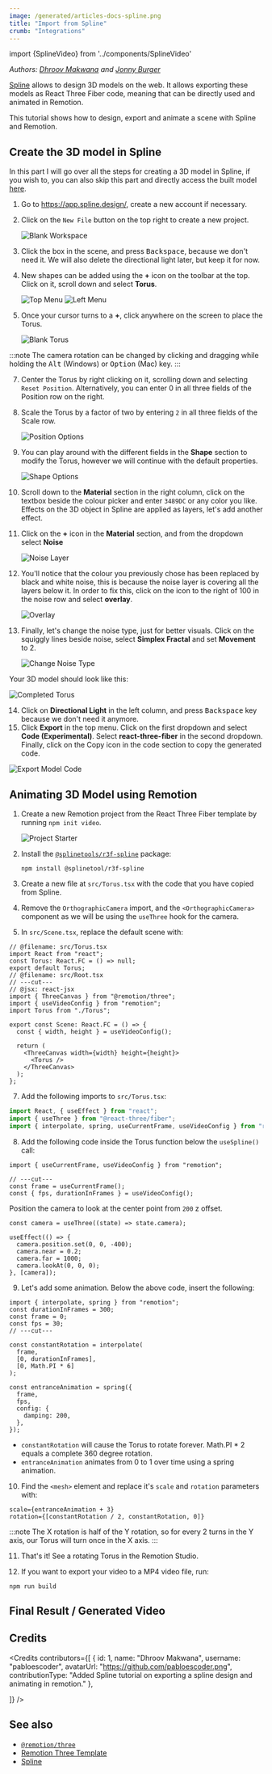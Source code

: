 ```yaml
---
image: /generated/articles-docs-spline.png
title: "Import from Spline"
crumb: "Integrations"
---
```


import {SplineVideo} from '../components/SplineVideo'

_Authors: [Dhroov Makwana](https://github.com/pabloescoder) and [Jonny Burger](https://twitter.com/JNYBGR)_

[Spline](https://app.spline.design/) allows to design 3D models on the web. It allows exporting these models as React Three Fiber code, meaning that can be directly used and animated in Remotion.

This tutorial shows how to design, export and animate a scene with Spline and Remotion.

## Create the 3D model in Spline

In this part I will go over all the steps for creating a 3D model in Spline, if you wish to, you can also skip this part and directly access the built model [here](https://app.spline.design/file/e954db42-8eb2-4130-a5df-d1a1f9fbdc2a).

1. Go to https://app.spline.design/, create a new account if necessary.
2. Click on the `New File` button on the top right to create a new project.

   ![Blank Workspace](../static/img/spline-guide/1_blank_workspace.png)

3. Click the box in the scene, and press <kbd>Backspace</kbd>, because we don't need it. We will also delete the directional light later, but keep it for now.
4. New shapes can be added using the **+** icon on the toolbar at the top. Click on it, scroll down and select **Torus**.

   ![Top Menu](../static/img/spline-guide/2_top_menu.png)
   ![Left Menu](../static/img/spline-guide/3_left_menu_torus.png)

5. Once your cursor turns to a **+**, click anywhere on the screen to place the Torus.

   ![Blank Torus](../static/img/spline-guide/4_blank_torus.png)

:::note
The camera rotation can be changed by clicking and dragging while holding the <kbd>Alt</kbd> (Windows) or <kbd>Option</kbd> (Mac) key.
:::

7. Center the Torus by right clicking on it, scrolling down and selecting `Reset Position`. Alternatively, you can enter 0 in all three fields of the Position row on the right.

8. Scale the Torus by a factor of two by entering `2` in all three fields of the Scale row.

   ![Position Options](../static/img/spline-guide/5_position_options.png)

9. You can play around with the different fields in the **Shape** section to modify the Torus, however we will continue with the default properties.

   ![Shape Options](../static/img/spline-guide/6_shape_options.png)

10. Scroll down to the **Material** section in the right column, click on the textbox beside the colour picker and enter `3489DC` or any color you like. Effects on the 3D object in Spline are applied as layers, let's add another effect.

11. Click on the **+** icon in the **Material** section, and from the dropdown select **Noise**

    ![Noise Layer](../static/img/spline-guide/7_noise_layer.png)

12. You'll notice that the colour you previously chose has been replaced by black and white noise, this is because the noise layer is covering all the layers below it. In order to fix this, click on the icon to the right of 100 in the noise row and select **overlay**.

    ![Overlay](../static/img/spline-guide/8_overlay.png)

13. Finally, let's change the noise type, just for better visuals. Click on the squiggly lines beside noise, select **Simplex Fractal** and set **Movement** to 2.

    ![Change Noise Type](../static/img/spline-guide/9_change_noise_type.png)

Your 3D model should look like this:

![Completed Torus](../static/img/spline-guide/10_completed_torus.png)

14. Click on **Directional Light** in the left column, and press <kbd>Backspace</kbd> key because we don't need it anymore.
15. Click **Export** in the top menu. Click on the first dropdown and select **Code (Experimental)**. Select **react-three-fiber** in the second dropdown. Finally, click on the Copy icon in the code section to copy the generated code.

![Export Model Code](../static/img/spline-guide/11_export_model_code.png)

## Animating 3D Model using Remotion

1. Create a new Remotion project from the React Three Fiber template by running `npm init video`.

   ![Project Starter](../static/img/spline-guide/12_project_starter.png)

2. Install the [`@splinetools/r3f-spline`](https://github.com/splinetool/r3f-spline) package:

   ```shell
   npm install @splinetool/r3f-spline
   ```

3. Create a new file at `src/Torus.tsx` with the code that you have copied from Spline.
4. Remove the `OrthographicCamera` import, and the `<OrthographicCamera>` component as we will be using the `useThree` hook for the camera.

5. In `src/Scene.tsx`, replace the default scene with:

```tsx twoslash title="src/Root.tsx"
// @filename: src/Torus.tsx
import React from "react";
const Torus: React.FC = () => null;
export default Torus;
// @filename: src/Root.tsx
// ---cut---
// @jsx: react-jsx
import { ThreeCanvas } from "@remotion/three";
import { useVideoConfig } from "remotion";
import Torus from "./Torus";

export const Scene: React.FC = () => {
  const { width, height } = useVideoConfig();

  return (
    <ThreeCanvas width={width} height={height}>
      <Torus />
    </ThreeCanvas>
  );
};
```

7. Add the following imports to `src/Torus.tsx`:

```ts title="src/Torus.tsx"
import React, { useEffect } from "react";
import { useThree } from "@react-three/fiber";
import { interpolate, spring, useCurrentFrame, useVideoConfig } from "remotion";
```

8. Add the following code inside the Torus function below the `useSpline()` call:

```tsx twoslash title="src/Torus.tsx"
import { useCurrentFrame, useVideoConfig } from "remotion";

// ---cut---
const frame = useCurrentFrame();
const { fps, durationInFrames } = useVideoConfig();
```

Position the camera to look at the center point from `200` z offset.

```tsx title="src/Torus.tsx"
const camera = useThree((state) => state.camera);

useEffect(() => {
  camera.position.set(0, 0, -400);
  camera.near = 0.2;
  camera.far = 1000;
  camera.lookAt(0, 0, 0);
}, [camera]);
```

9. Let's add some animation. Below the above code, insert the following:

```tsx twoslash title="src/Torus.tsx"
import { interpolate, spring } from "remotion";
const durationInFrames = 300;
const frame = 0;
const fps = 30;
// ---cut---

const constantRotation = interpolate(
  frame,
  [0, durationInFrames],
  [0, Math.PI * 6]
);

const entranceAnimation = spring({
  frame,
  fps,
  config: {
    damping: 200,
  },
});
```

- `constantRotation` will cause the Torus to rotate forever. Math.PI \* 2 equals a complete 360 degree rotation.
- `entranceAnimation` animates from 0 to 1 over time using a spring animation.

10. Find the `<mesh>` element and replace it's `scale` and `rotation` parameters with:

```tsx
scale={entranceAnimation + 3}
rotation={[constantRotation / 2, constantRotation, 0]}
```

:::note
The X rotation is half of the Y rotation, so for every 2 turns in the Y axis, our Torus will turn once in the X axis.
:::

11. That's it! See a rotating Torus in the Remotion Studio.

12. If you want to export your video to a MP4 video file, run:

```shell
npm run build
```

## Final Result / Generated Video

<SplineVideo />

## Credits

<Credits contributors={[
  {
    id: 1,
    name: "Dhroov Makwana",
    username: "pabloescoder",
    avatarUrl: "https://github.com/pabloescoder.png",
    contributionType: "Added Spline tutorial on exporting a spline design and animating in remotion."
  },
  
]} />

## See also

- [`@remotion/three`](/docs/three)
- [Remotion Three Template](https://github.com/remotion-dev/template-three)
- [Spline](https://docs.spline.design/)
